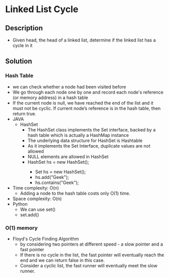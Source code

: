 # Linked List Cycle

## Description

* Given head, the head of a linked list, determine if the linked list has a cycle in it

## Solution

### Hash Table

* we can check whether a node had been visited before
* We go through each node one by one and record each node's reference (or memory address) in a hash table
* If the current node is null, we have reached the end of the list and it must not be cyclic. If current node’s reference is in the hash table, then return true.
* JAVA
  * HashSet
    * The HashSet class implements the Set interface, backed by a hash table which is actually a HashMap instance
    * The underlying data structure for HashSet is Hashtable
    * As it implements the Set Interface, duplicate values are not allowed
    * NULL elements are allowed in HashSet
    * HashSet<String> hs = new HashSet<String>();
      * Set<String> hs = new HashSet<String>();
      * hs.add("Geek"); 
      * hs.contains("Geek");
* Time complexity: O(n)
  * Adding a node to the hash table costs only O(1) time.
* Space complexity: O(n)
* Python
  * We can use set()
  * set.add()

### O(1) memory

* Floyd's Cycle Finding Algorithm
  * by considering two pointers at different speed - a slow pointer and a fast pointer
  * If there is no cycle in the list, the fast pointer will eventually reach the end and we can return false in this case.
  * Consider a cyclic list, the fast runner will eventually meet the slow runner.
